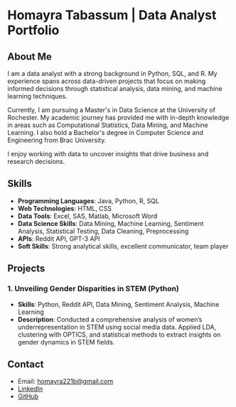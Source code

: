 # Homayra Tabassum | Data Analyst Portfolio

## About Me
I am a data analyst with a strong background in Python, SQL, and R. My experience spans across data-driven projects that focus on making informed decisions through statistical analysis, data mining, and machine learning techniques.

Currently, I am pursuing a Master's in Data Science at the University of Rochester. My academic journey has provided me with in-depth knowledge in areas such as Computational Statistics, Data Mining, and Machine Learning. I also hold a Bachelor's degree in Computer Science and Engineering from Brac University.

I enjoy working with data to uncover insights that drive business and research decisions.


## Skills
- **Programming Languages**: Java, Python, R, SQL
- **Web Technologies**: HTML, CSS
- **Data Tools**: Excel, SAS, Matlab, Microsoft Word
- **Data Science Skills**: Data Mining, Machine Learning, Sentiment Analysis, Statistical Testing, Data Cleaning, Preprocessing
- **APIs**: Reddit API, GPT-3 API
- **Soft Skills**: Strong analytical skills, excellent communicator, team player

## Projects
### 1. Unveiling Gender Disparities in STEM (Python)
- **Skills**: Python, Reddit API, Data Mining, Sentiment Analysis, Machine Learning
- **Description**: Conducted a comprehensive analysis of women’s underrepresentation in STEM using social media data. Applied LDA, clustering with OPTICS, and statistical methods to extract insights on gender dynamics in STEM fields.


## Contact
- Email: [homayra221b@gmail.com](mailto:homayra221b@gmail.com)
- [LinkedIn](https://www.linkedin.com/in/homayratabassum/)
- [GitHub](https://github.com/tabassum221b)
